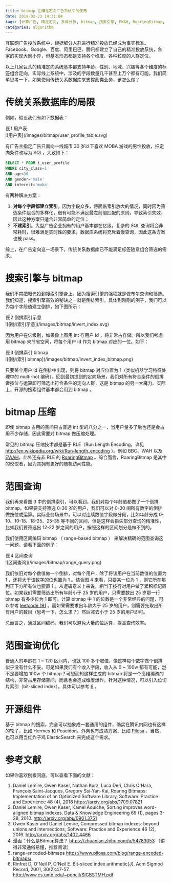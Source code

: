 ```yaml
---
title: bitmap 在精准定向广告系统中的使用
date: 2019-02-23 14:31:04
tags: [计算广告, 精准定向, 多维分析, bitmap, 搜索引擎, EWAH, RoaringBitmap, 区间编码, 位切片索引]
categories: algorithm
---
```


互联网广告投放系统中，根据细分人群进行精准投放已经成为事实标准。Facebook、Google、百度、阿里巴巴、腾讯都建立了自己的精准投放系统，各家的实现大同小异，但基本形态都是支持各个维度、各种粒度的人群定位。

以上几家巨头的精准定向系统基本都支持年龄、性别、地域、兴趣等各个维度的标签组合定向，实际线上系统中，涉及的字段数量几千甚至上万个都有可能。我们简单思考一下，如果使用传统关系数据库来支撑此类业务，该怎么做？

<!-- more -->

# 传统关系数据库的局限
例如，假设我们有如下数据表：

<option>图1 用户表</option>![用户表](/images/bitmap/user_profile_table.svg)

有广告主指定广告只面向一线城市 30 岁以下喜欢 MOBA 游戏的男性投放，把定向条件改写为 SQL，大致如下：

```sql
SELECT * FROM t_user_profile
WHERE city_class=1
AND age<30
AND gender='male'
AND interest='moba'
```

有两种解决方案：
1. **对每个字段都建立索引**。因为字段众多，将面临索引放大的情况，同时因为筛选条件组合的多样化，很有可能不满足最左前缀匹配的原则，导致索引失效，因此这种方案只适合非常简单的定位；
2. **不建索引**。大型广告企业拥有的用户基本都在亿级，复杂的 SQL 查询将会非常耗时，很难满足实时性的要求，数据库系统将充斥着慢查询，因此这条方案也被 pass。

综上，在广告定向这一场景下，传统关系数据库已不能满足标签随意组合筛选的需求。

# 搜索引擎与 bitmap
我们不禁把眼光投到搜索引擎身上，因为搜索引擎的强项就是做布尔查询和筛选。我们知道，搜索引擎高效的秘诀之一就是倒排索引。具体到刚刚的例子，我们可以为每个字段值建立倒排，如下图所示：

<option>图2 倒排索引示意</option>![倒排索引示意](/images/bitmap/invert_index.svg)

因为用户在亿级别，如果像上图用 int 存用户 id ，将非常占存储。所以我们考虑用 bitmap 来节省空间，将每个用户 id 作为 bitmap 对应的一位。如下：

<option>图3 倒排索引 bitmap</option>![倒排索引 bitmap](/images/bitmap/invert_index_bitmap.png)

只要某个用户 id 在倒排中出现，则将 bitmap 对应位置为 1（类似机器学习特征处理中的 multi-hot 编码）。回到最初提到的定向场景，我们对所有符合条件的倒排做按位与运算即可筛选出符合条件的定向人群，这是 bitmap 的另一大魔力。实际上，开源的搜索组件基本都会用到 bitmap 。

# bitmap 压缩
即使 bitmap 占用的空间只占普通 int 型的八分之一，当用户量多了后也还是会占用不少存储，因此需要对 bitmap 做压缩处理。

常见的 bitmap 压缩技术都是基于 RLE（Run Length Encoding，详见 http://en.wikipedia.org/wiki/Run-length_encoding ）。例如 BBC、WAH 以及 [EWAH](https://github.com/lemire/EWAHBoolArray)，此外还有非 RLE 的 [RoaringBitmap](https://github.com/lemire/RoaringBitmap) 。综合而言，RoaringBitmap 是其中的佼佼者，因为其拥有更好的随机访问性能。

# 范围查询
我们再来看图 3 中的倒排索引，可以看到，我们对每个年龄值都做了一个倒排 bitmap。如果要支持筛选 0-30 岁的用户，我们可以对 0-30 间所有数字的倒排做按位或运算。实际业务场景中，可以对连续数值字段做分段，比如年龄分成 0-10、10-18、18-25、25-35 等不同的区间，但是这样会损失部分查询的精准性，比如我们要筛选出 12-22 岁之间的用户，按照这样的区间划分是做不到的。

我们使用区间编码 bitmap （ range-based bitmap ） 来解决精确的范围查询这一问题。请看下面的例子：

<option>图4 区间查询</option>![区间查询](/images/bitmap/range_query.png)

我们依旧对每个数值做一个倒排，对每个用户，除了将该用户在当前数值的位置为 1 ，还将大于该数字的位也置为 1 。结合图 4 来看，只要某一位为 1 ，则它所在那列正下方所有位也要置 1 。从逻辑意义上来说，相当于按行对用户做了累积标记置位。如果我们需要筛选出所有年龄小于 25 岁的用户，只需要数出 25 岁那一行 bitmap 有多少位为 1 即可。计算 bitmap 中 1 的位数是一个非常经典的问题，可以参考 [leetcode 191](https://leetcode.com/problems/number-of-1-bits/) 。而如果需要求出年龄大于 25 岁的用户，则需要先取出所有用户的数目（思考一下，怎么求？）然后减去小于 25 岁的用户即可。

总而言之，通过区间编码，我们可以避免大量的位运算，提高查询效率。

# 范围查询优化
普通人的年龄在 1 ~ 120 区间内，也就 100 多个取值，像这样每个数字做个倒排似乎没有什么不妥。可是如果我们有个收入字段，收入从 0 ~ 100w 都有可能，岂不是要增加 100w 个 bitmap？可想而知这样生成的 bitmap 将是一个高维稀疏的结构，非常占用存储空间，而且也会造成维度爆炸。针对这种情况，可以引入位切片索引（bit-sliced index）。具体可以参考 [6](http://www.cs.umb.edu/~poneil/SIGBSTMH.pdf) 。

# 开源组件
基于 bitmap 的搜索，完全可以抽象成一套通用的组件，确实在腾讯内网也有这样的轮子，比如 Hermes 和 Poseidon。外网也有成熟方案，比如 [Pilosa](https://www.pilosa.com) 。当然，也可以用当红炸子鸡 ElasticSearch 来完成这个需求。

# 参考文献
如果你喜欢刨根问底，可以查看下面的文献：
1. Daniel Lemire, Owen Kaser, Nathan Kurz, Luca Deri, Chris O'Hara, François Saint-Jacques, Gregory Ssi-Yan-Kai, Roaring Bitmaps: Implementation of an Optimized Software Library, Software: Practice and Experience 48 (4), 2018 https://arxiv.org/abs/1709.07821
2. Daniel Lemire, Owen Kaser, Kamel Aouiche, Sorting improves word-aligned bitmap indexes. Data & Knowledge Engineering 69 (1), pages 3-28, 2010. http://arxiv.org/abs/0901.3751
3. Owen Kaser and Daniel Lemire, Compressed bitmap indexes: beyond unions and intersections, Software: Practice and Experience 46 (2), 2016. http://arxiv.org/abs/1402.4466
4. 漫画：什么是Bitmap算法？ https://zhuanlan.zhihu.com/p/54783053 （讲得非常通俗易懂，推荐阅读）
5. range-encoded-bitmaps  https://www.pilosa.com/blog/range-encoded-bitmaps/
6. Rinfret D, O'Neil P, O'Neil E. Bit-sliced index arithmetic[J]. Acm Sigmod Record, 2001, 30(2):47-57. http://www.cs.umb.edu/~poneil/SIGBSTMH.pdf